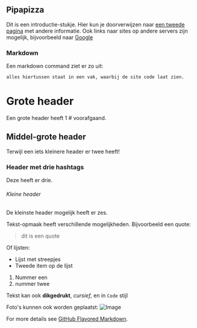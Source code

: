 ## Pipapizza


Dit is een introductie-stukje. Hier kun je doorverwijzen naar [een tweede pagina](https://pipapaula.github.io/pipapizza.github.io/Banaan.md) met andere informatie. Ook links naar sites op andere servers zijn mogelijk, bijvoorbeeld naar [Google](https://www.google.com)

### Markdown
Een  markdown command ziet er zo uit:
```markdown
alles hiertussen staat in een vak, waarbij de site code laat zien.
```


# Grote header

Een grote header heeft 1 # voorafgaand.

## Middel-grote header

Terwijl een iets kleinere header er twee heeft!

### Header met drie hashtags

Deze heeft er drie.

###### Kleine header

De kleinste header mogelijk heeft er zes.

Tekst-opmaak heeft verschillende mogelijkheden.
Bijvoorbeeld een quote:
> dit is een quote

Of lijsten:
- Lijst met streepjes
- Tweede item op de lijst

1. Nummer een
2. nummer twee

Tekst kan ook **dikgedrukt**, _cursief_, en in `Code` stijl

Foto's kunnen ook worden geplaatst:
![Image](src)


For more details see [GitHub Flavored Markdown](https://guides.github.com/features/mastering-markdown/).



